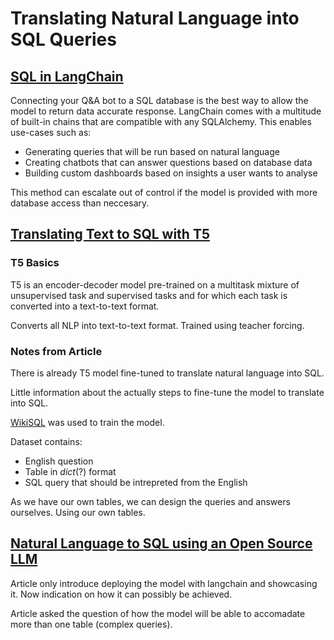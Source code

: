 # Translating Natural Language into SQL Queries

## [SQL in LangChain](https://python.langchain.com/docs/use_cases/sql/)

Connecting your Q&A bot to a SQL database is the best way to allow the model to return data accurate response. LangChain comes with a multitude of built-in chains that are compatible with any SQLAlchemy. This enables use-cases such as:
* Generating queries that will be run based on natural language
* Creating chatbots that can answer questions based on database data
* Building custom dashboards based on insights a user wants to analyse

This method can escalate out of control if the model is provided with more database access than neccesary.

## [Translating Text to SQL with T5](https://www.kaggle.com/code/balraj98/translating-text-to-sql-with-t5-wikisql-torch)

### T5 Basics
T5 is an encoder-decoder model pre-trained on a multitask mixture of unsupervised task and supervised tasks and for which each task is converted into a text-to-text format.

Converts all NLP into text-to-text format. Trained using teacher forcing.

### Notes from Article

There is already T5 model fine-tuned to translate natural language into SQL.

Little information about the actually steps to fine-tune the model to translate into SQL.

[WikiSQL](https://huggingface.co/datasets/wikisql) was used to train the model.

Dataset contains:
* English question
* Table in *dict*(?) format
* SQL query that should be intrepreted from the English

As we have our own tables, we can design the queries and answers ourselves. Using our own tables.

## [Natural Language to SQL using an Open Source LLM](https://medium.com/brillio-data-science/natural-language-to-sql-using-an-open-source-llm-3702e1db56b5)

Article only introduce deploying the model with langchain and showcasing it. Now indication on how it can possibly be achieved.

Article asked the question of how the model will be able to accomadate more than one table (complex queries).

